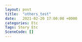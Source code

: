 ```yaml
---
layout: post
title:  "others_test"
date:   2021-02-20 17:00:00 +0000
categories: Etc
Tags: Story Etc
SceneCode: []
---
```

